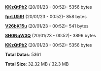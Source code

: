 [**KKzQtPb2**](/data/KKzQtPb2.txt) (20/01/23 - 00:52)- 5356 bytes

[**fprLU59f**](/data/fprLU59f.txt) (20/01/23 - 00:52)- 858 bytes

[**V26bK15u**](/data/V26bK15u.txt) (20/01/23 - 00:52)- 541 bytes

[**8H0NqW3Q**](/data/8H0NqW3Q.txt) (20/01/23 - 00:52)- 3896 bytes

[**KKzQtPb2**](/data/KKzQtPb2.txt) (20/01/23 - 00:52)- 5356 bytes

**Total Datas**: 5361

**Total Size**: 32.32 MB / 32.3 MB